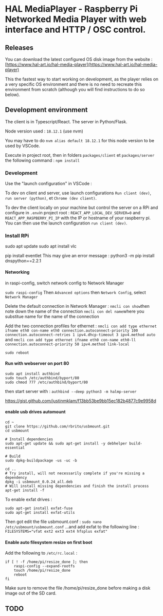 # HAL MediaPlayer - Raspberry Pi Networked Media Player with web interface and HTTP / OSC control.

## Releases

You can download the latest configured OS disk image from the website : [https://www.hal-art.io/hal-media-player](https://www.hal-art.io/hal-media-player)

This the fastest way to start working on development, as the player relies on a very specific OS environment and there is no need to recreate this environment from scratch (although you will find instructions to do so below).

## Development environment

The client is in Typescript/React. The server in Python/Flask.

Node version used : `18.12.1` (use nvm)

You may have to do `nvm alias default 18.12.1` for this node version to be used by VSCode.

Execute in project root, then in folders `packages/client` et `packages/server` the following command :
`npm install`

### Development

Use the "launch configuration" in VSCode :

To dev on client and server, use launch configurations `Run client (dev)`, `run server (python)`, et `Chrome (dev client)`.

To dev the client locally on your machine but control the server on a RPi and configure in `.env`in project root : `REACT_APP_LOCAL_DEV_SERVER=0` and `REACT_APP_RASPBERRY_PI_IP` with the IP or hostname of your raspberry pi. You can then use the launch configuration `run client (dev)`.

### Install RPi

sudo apt update
sudo apt install vlc

pip install eventlet
This may give an error message :
python3 -m pip install dnspython==2.2.1

#### Networking

in raspi-config, switch network config to Network Manager

`sudo raspi-config`
Then `Advanced options` then `Network Config`, select `Network Manager`

Delete the default connection in Network Manager :
`nmcli con show`then note down the name of the connection
`nmcli con del name`where you substitue name for the name of the connection

Add the two connection profiles for ethernet :
`nmcli con add type ethernet ifname eth0 con-name eth0 connection.autoconnect-priority 100 connection.autoconnect-retries 1 ipv4.dhcp-timeout 3 ipv4.method auto`
and
`nmcli con add type ethernet ifname eth0 con-name eth0-ll connection.autoconnect-priority 50 ipv4.method link-local`

`sudo reboot`

#### Run with webserver on port 80

```shell
sudo apt install authbind
sudo touch /etc/authbind/byport/80
sudo chmod 777 /etc/authbind/byport/80
```

then start server with :
`authbind --deep python3 -m halmp-server`

<https://gist.github.com/justinmklam/f13bb53be9bb15ec182b4877c9e9958d>

#### enable usb drives automount

```shell
cd ~
git clone https://github.com/rbrito/usbmount.git
cd usbmount

# Install dependencies
sudo apt-get update && sudo apt-get install -y debhelper build-essential

# Build
sudo dpkg-buildpackage -us -uc -b

cd ..
# Try install, will not necessarily complete if you're missing a dependency
dpkg -i usbmount_0.0.24_all.deb
# Will install missing dependencies and finish the install process
apt-get install -f
```

To enable exfat drives :

```shell
sudo apt-get install exfat-fuse
sudo apt-get install exfat-utils
```

Then got edit the file usbmount.conf :
`sudo nano /etc/usbmount/usbmount.conf`
...and add exfat to the following line :
`FILESYSTEMS="vfat ext2 ext3 ext4 hfsplus exfat"`

#### Enable auto filesystem resize on first boot

Add the following to `/etc/rc.local` :
```shell
if [ ! -f /home/pi/resize_done ]; then
    raspi-config --expand-rootfs
    touch /home/pi/resize_done
    reboot
fi
```

Make sure to remove the file /home/pi/resize_done before making a disk image out of the SD card.

## TODO
